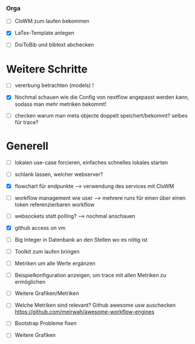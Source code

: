 ### Orga

- [ ] CloWM zum laufen bekommen
- [x] LaTex-Template anlegen
- [ ] DoiToBib und bibtext abchecken


# Weitere Schritte

 - [ ] vererbung betrachten (models) !
 - [x] Nochmal schauen wie die Config von nextflow angepasst werden kann, sodass man mehr metriken bekommt!
 - [ ] checken warum man meta objecte doppelt speichert/bekommt? selbes für trace?


# Generell
 - [ ] lokalen use-case forcieren, einfaches schnelles lokales starten
 - [ ] schlank lassen, welcher webserver?
 - [x] flowchart für endpunkte --> verwendung des services mit CloWM
 - [ ] workflow management wie user --> mehrere runs für einen über einen token referenzierbaren workflow
 - [ ] websockets statt polling? --> nochmal anschauen
 - [x] github access on vm 
 - [ ] Big Integer in Datenbank an den Stellen wo es nötig ist
 - [ ] Toolkit zum laufen bringen
 - [ ] Metriken um alle Werte ergänzen
 - [ ] Beispielkonfiguration anzeigen, um trace mit allen Metriken zu ermöglichen
 - [ ] Weitere Grafiken/Metriken
 - [ ] Welche Metriken sind relevant? Github awesome usw auschecken https://github.com/meirwah/awesome-workflow-engines
 - [ ] Bootstrap Probleme fixen
 - [ ] Weitere Grafiken

